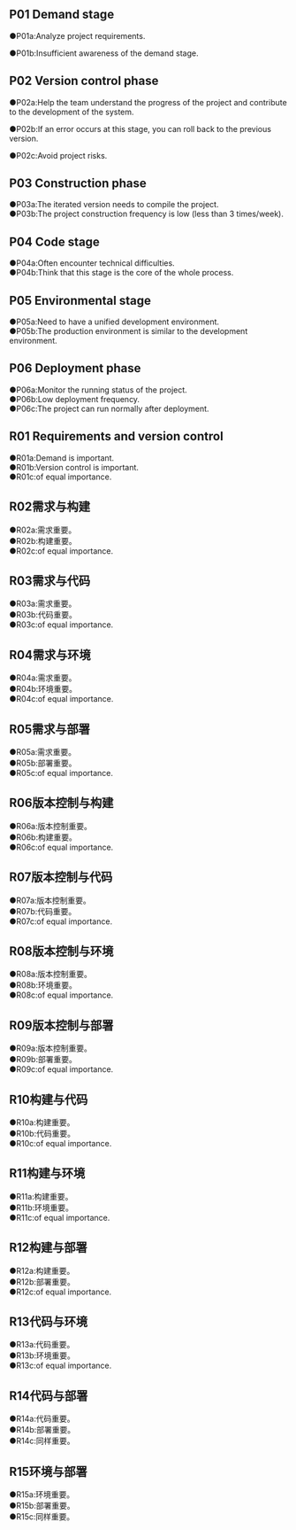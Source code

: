 ## P01 Demand stage
●P01a:Analyze project requirements.<br>

●P01b:Insufficient awareness of the demand stage.<br>
## P02 Version control phase
●P02a:Help the team understand the progress of the project and contribute to the development of the system.<br>

●P02b:If an error occurs at this stage, you can roll back to the previous version.<br>

●P02c:Avoid project risks.<br>
## P03 Construction phase
●P03a:The iterated version needs to compile the project.<br>
●P03b:The project construction frequency is low (less than 3 times/week).<br>
## P04 Code stage
●P04a:Often encounter technical difficulties.<br>
●P04b:Think that this stage is the core of the whole process.<br>
## P05 Environmental stage
●P05a:Need to have a unified development environment.<br>
●P05b:The production environment is similar to the development environment.<br>
## P06 Deployment phase
●P06a:Monitor the running status of the project.<br>
●P06b:Low deployment frequency.<br>
●P06c:The project can run normally after deployment.<br>
## R01 Requirements and version control
●R01a:Demand is important.<br>
●R01b:Version control is important.<br>
●R01c:of equal importance.<br>
## R02需求与构建
●R02a:需求重要。<br>
●R02b:构建重要。<br>
●R02c:of equal importance.<br>

## R03需求与代码
●R03a:需求重要。<br>
●R03b:代码重要。<br>
●R03c:of equal importance.<br>
## R04需求与环境
●R04a:需求重要。<br>
●R04b:环境重要。<br>
●R04c:of equal importance.<br>
## R05需求与部署
●R05a:需求重要。<br>
●R05b:部署重要。<br>
●R05c:of equal importance.<br>
## R06版本控制与构建
●R06a:版本控制重要。<br>
●R06b:构建重要。<br>
●R06c:of equal importance.<br>
## R07版本控制与代码
●R07a:版本控制重要。<br>
●R07b:代码重要。<br>
●R07c:of equal importance.<br>
## R08版本控制与环境
●R08a:版本控制重要。<br>
●R08b:环境重要。<br>
●R08c:of equal importance.<br>
## R09版本控制与部署
●R09a:版本控制重要。<br>
●R09b:部署重要。<br>
●R09c:of equal importance.<br>

## R10构建与代码
●R10a:构建重要。<br>
●R10b:代码重要。<br>
●R10c:of equal importance.<br>
## R11构建与环境
●R11a:构建重要。<br>
●R11b:环境重要。<br>
●R11c:of equal importance.<br>
## R12构建与部署
●R12a:构建重要。<br>
●R12b:部署重要。<br>
●R12c:of equal importance.<br>
## R13代码与环境
●R13a:代码重要。<br>
●R13b:环境重要。<br>
●R13c:of equal importance.<br>
## R14代码与部署
●R14a:代码重要。<br>
●R14b:部署重要。<br>
●R14c:同样重要。<br>
## R15环境与部署
●R15a:环境重要。<br>
●R15b:部署重要。<br>
●R15c:同样重要。<br>
